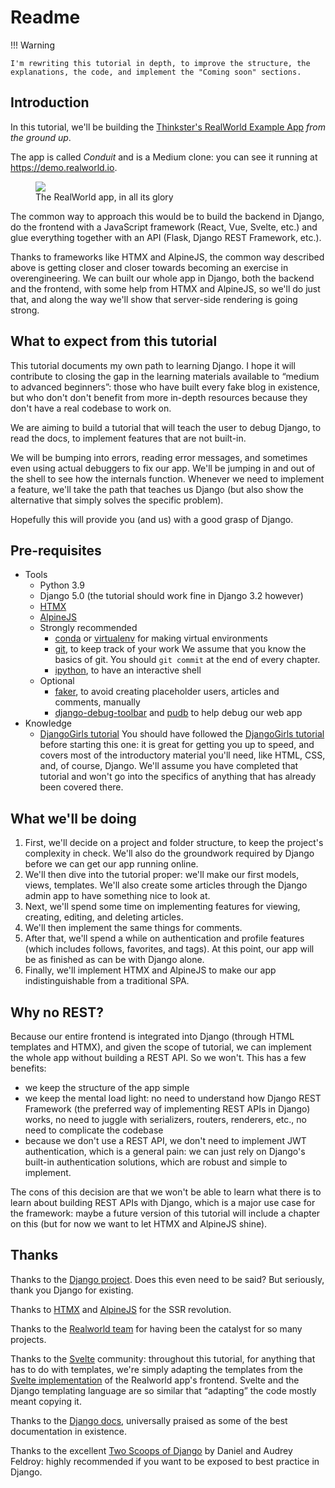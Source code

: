 # Readme

!!! Warning

    I'm rewriting this tutorial in depth, to improve the structure, the explanations, the code, and implement the "Coming soon" sections.
    
## Introduction

In this tutorial, we'll be building the [Thinkster's RealWorld Example App](https://github.com/gothinkster/realworld/) *from the ground up*.

The app is called *Conduit* and is a Medium clone: you can see it running at <https://demo.realworld.io>.

<figure width="600">
<img src="../assets/Conduit - RealWorld.png" />
<figcaption>The RealWorld app, in all its glory</figcaption>
</figure>

The common way to approach this would be to build the backend in Django, do the frontend with a JavaScript framework (React, Vue, Svelte, etc.) and glue everything together with an API (Flask, Django REST Framework, etc.).

Thanks to frameworks like HTMX and AlpineJS, the common way described above is getting closer and closer towards becoming an exercise in overengineering. We can built our whole app in Django, both the backend and the frontend, with some help from HTMX and AlpineJS, so we'll do just that, and along the way we'll show that server-side rendering is going strong.

## What to expect from this tutorial

This tutorial documents my own path to learning Django. I hope it will contribute to closing the gap in the learning materials available to “medium to advanced beginners”: those who have built every fake blog in existence, but who don't don't benefit from more in-depth resources because they don't have a real codebase to work on.

We are aiming to build a tutorial that will teach the user to debug Django, to read the docs, to implement features that are not built-in.

We will be bumping into errors, reading error messages, and sometimes even using actual debuggers to fix our app. We'll be jumping in and out of the shell to see how the internals function. Whenever we need to implement a feature, we'll take the path that teaches us Django (but also show the alternative that simply solves the specific problem).

Hopefully this will provide you (and us) with a good grasp of Django.

## Pre-requisites

- Tools
  - Python 3.9
  - Django 5.0 (the tutorial should work fine in Django 3.2 however)
  - [HTMX](https://htmx.org/)
  - [AlpineJS](https://alpinejs.dev/)
  - Strongly recommended
    - [conda](https://docs.conda.io/en/latest/miniconda.html) or [virtualenv](https://virtualenv.pypa.io/) for making virtual environments
    - [git](https://github.com/git-guides/install-git), to keep track of your work We assume that you know the basics of git. You should `git commit` at the end of every chapter.
    - [ipython](https://github.com/ipython/ipython), to have an interactive shell
  - Optional
    - [faker](https://github.com/joke2k/faker), to avoid creating placeholder users, articles and comments, manually
    - [django-debug-toolbar](https://github.com/jazzband/django-debug-toolbar) and [pudb](https://github.com/inducer/pudb) to help debug our web app
- Knowledge
  - [DjangoGirls tutorial](https://github.com/DjangoGirls/tutorial) You should have followed the [DjangoGirls tutorial](https://github.com/DjangoGirls/tutorial) before starting this one: it is great for getting you up to speed, and covers most of the introductory material you'll need, like HTML, CSS, and, of course, Django. We'll assume you have completed that tutorial and won't go into the specifics of anything that has already been covered there.

## What we'll be doing

1.  First, we'll decide on a project and folder structure, to keep the project's complexity in check. We'll also do the groundwork required by Django before we can get our app running online.
2.  We'll then dive into the tutorial proper: we'll make our first models, views, templates. We'll also create some articles through the Django admin app to have something nice to look at.
3.  Next, we'll spend some time on implementing features for viewing, creating, editing, and deleting articles.
4.  We'll then implement the same things for comments.
5.  After that, we'll spend a while on authentication and profile features (which includes follows, favorites, and tags). At this point, our app will be as finished as can be with Django alone.
6.  Finally, we'll implement HTMX and AlpineJS to make our app indistinguishable from a traditional SPA.

## Why no REST?

Because our entire frontend is integrated into Django (through HTML templates and HTMX), and given the scope of tutorial, we can implement the whole app without building a REST API. So we won't. This has a few benefits:

- we keep the structure of the app simple
- we keep the mental load light: no need to understand how Django REST Framework (the preferred way of implementing REST APIs in Django) works, no need to juggle with serializers, routers, renderers, etc., no need to complicate the codebase
- because we don't use a REST API, we don't need to implement JWT authentication, which is a general pain: we can just rely on Django's built-in authentication solutions, which are robust and simple to implement.

The cons of this decision are that we won't be able to learn what there is to learn about building REST APIs with Django, which is a major use case for the framework: maybe a future version of this tutorial will include a chapter on this (but for now we want to let HTMX and AlpineJS shine).

## Thanks

Thanks to the [Django project](https://www.djangoproject.com/). Does this even need to be said? But seriously, thank you Django for existing.

Thanks to [HTMX](https://htmx.org/) and [AlpineJS](https://alpinejs.dev/) for the SSR revolution.

Thanks to the [Realworld team](https://github.com/gothinkster/realworld/) for having been the catalyst for so many projects.

Thanks to the [Svelte](https://svelte.dev/) community: throughout this tutorial, for anything that has to do with templates, we're simply adapting the templates from the [Svelte implementation](https://github.com/sveltejs/realworld) of the Realworld app's frontend. Svelte and the Django templating language are so similar that “adapting” the code mostly meant copying it.

Thanks to the [Django docs](https://docs.djangoproject.com/en/5.0/), universally praised as some of the best documentation in existence.

Thanks to the excellent [Two Scoops of Django](https://www.feldroy.com/books/two-scoops-of-django-3-x) by Daniel and Audrey Feldroy: highly recommended if you want to be exposed to best practice in Django.


